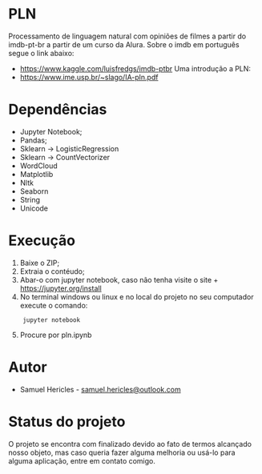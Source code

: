 # PLN
Processamento de linguagem natural com opiniões de filmes a partir do imdb-pt-br a partir de um curso da Alura. Sobre o imdb 
em português segue o link abaixo: 
+ https://www.kaggle.com/luisfredgs/imdb-ptbr
Uma introdução a PLN:
+ https://www.ime.usp.br/~slago/IA-pln.pdf
  
# Dependências
  + Jupyter Notebook;
  + Pandas;
  + Sklearn -> LogisticRegression
  + Sklearn -> CountVectorizer
  + WordCloud
  + Matplotlib
  + Nltk
  + Seaborn
  + String
  + Unicode

# Execução
  1. Baixe o ZIP;
  2. Extraia o contéudo;
  3. Abar-o com jupyter notebook, caso não tenha visite o site
    + https://jupyter.org/install 
  4. No terminal windows ou linux e no local do projeto no seu computador execute o comando:
  ```shell
      jupyter notebook
  ```
  5. Procure por pln.ipynb

# Autor
  + Samuel Hericles - samuel.hericles@outlook.com
  
# Status do projeto
 O projeto se encontra com finalizado devido ao fato de termos alcançado nosso objeto, mas caso queria fazer alguma melhoria ou usá-lo para alguma aplicação, entre em contato comigo.

